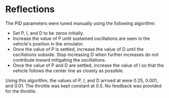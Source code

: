 # Reflections

The PID parameters were tuned manually using the following algorithm:
- Set P, I, and D to be zeros initially.
- Increase the value of P until sustained oscillations are seen in the vehicle's position in the simulator.
- Once the value of P is settled, increase the value of D until the oscillations subside. Stop increasing D when further increases do not contribute toward mitigating the oscillations.
- Once the value of P and D are settled, increase the value of I so that the vehicle follows the center line as closely as possible.

Using this algorithm, the values of P, I, and D arrived at were 0.25, 0.001, and 0.01. The throttle was kept constant at 0.5. No feedback was provided for the throttle.
